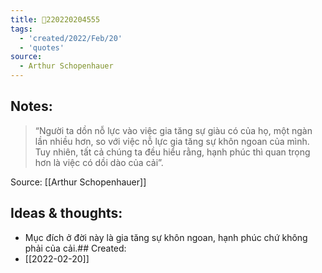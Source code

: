 ```yaml
---
title: 💬220220204555
tags:
  - 'created/2022/Feb/20'
  - 'quotes'
source:
  - Arthur Schopenhauer
---
```


## Notes:
> “Người ta dồn nỗ lực vào việc gia tăng sự giàu có của họ, một ngàn lần nhiều hơn, so với việc nỗ lực gia tăng sự khôn ngoan của mình. Tuy nhiên, tất cả chúng ta đều hiểu rằng, hạnh phúc thì quan trọng hơn là việc có dồi dào của cải”.

Source: [[Arthur Schopenhauer]]

## Ideas & thoughts:
- Mục đích ở đời này là gia tăng sự khôn ngoan, hạnh phúc chứ không phải của cải.## Created:
- [[2022-02-20]]
